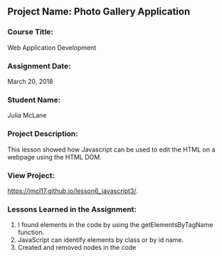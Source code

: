 ## Project Name:  Photo Gallery Application

### Course Title:
Web Application Development

### Assignment Date:  
March 20, 2018

### Student Name:  
Julia McLane

### Project Description:
This lesson showed how Javascript can be used to edit the HTML on a webpage using the HTML DOM. 

### View Project:
https://jmcl17.github.io/lesson6_javascript3/.

### Lessons Learned in the Assignment:
1. I found elements in the code by using the getElementsByTagName function. 
2. JavaScript can identify elements by class or by id name.
3. Created and removed nodes in the code
